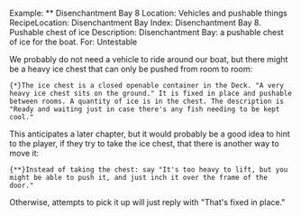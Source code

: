 Example: ** Disenchantment Bay 8
Location: Vehicles and pushable things
RecipeLocation: Disenchantment Bay
Index: Disenchantment Bay 8. Pushable chest of ice
Description: Disenchantment Bay: a pushable chest of ice for the boat.
For: Untestable

  
We probably do not need a vehicle to ride around our boat, but there might be a heavy ice chest that can only be pushed from room to room:

  

``` inform7
{*}The ice chest is a closed openable container in the Deck. "A very heavy ice chest sits on the ground." It is fixed in place and pushable between rooms. A quantity of ice is in the chest. The description is "Ready and waiting just in case there's any fish needing to be kept cool."
```

  
This anticipates a later chapter, but it would probably be a good idea to hint to the player, if they try to take the ice chest, that there is another way to move it:

  

``` inform7
{**}Instead of taking the chest: say "It's too heavy to lift, but you might be able to push it, and just inch it over the frame of the door."
```

  
Otherwise, attempts to pick it up will just reply with "That's fixed in place."

